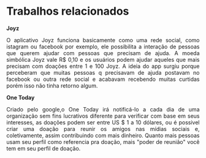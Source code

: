 # Trabalhos relacionados

**Joyz**
<p align="justify">
O aplicativo Joyz funciona basicamente como uma rede social, como istagram ou facebook por exemplo, ele possibilita a interação de pessoas que querem ajudar com pessoas que precisam de ajuda. A moeda simbólica Joyz vale R$ 0,10 e os usuários podem ajudar aqueles que mais precisam com doações entre 1 e 100 Joyz. A ideia do app surgiu porque perceberam que muitas pessoas q precisavam de ajuda postavam no facebook ou outra rede social e acabavam recebendo muitas curtidas porém isso não tinha  retorno algum.
</p>

**One Today**
<p align="justify">
 Criado pelo google,o One Today irá notificá-lo a cada dia de uma organização sem fins lucrativos diferente para verificar com base em seus interesses, as doações podem ser entre US $ 1 a 10 dólares, ou é possivel criar uma doação para reunir os amigos nas mídias sociais e, coletivamente, assim contribuindo com mais dinheiro. Quanto mais pessoas usam seu perfil como referencia pra doação, mais "poder de reunião" você tem em seu perfil de doação.
</p>
